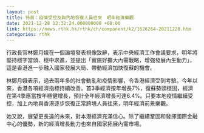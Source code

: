 ```yaml
---
layout: post
title: 特首：疫情受控及與內地恢復人員往來　明年經濟樂觀
date: 2021-12-28 12:32:24.000000000 +08:00
link: https://news.rthk.hk/rthk/ch/component/k2/1626264-20211228.htm
categories: rthk
---
```


行政長官林鄭月娥在一個論壇發表視像致辭，表示中央經濟工作會議要求，明年將堅持穩字當頭、穩中求進，並提出「實施好擴大內需戰略，增強發展內生動力」，這是香港進一步融入國家發展大局、帶動經濟加快復蘇的機會。

林鄭月娥表示，過去兩年多的社會動亂和疫情影響，令香港經濟受到考驗。今年以來，香港各項經濟指標持續改善。首3季經濟按年增長7%，復蘇勢頭穩固，經濟在第4季應當按年穩健增長，預計全年經濟增長可達6.4%。只要本地疫情繼續受控，加上內地與香港逐步恢復正常跨境人員往來，明年經濟前景樂觀。

她又說，展望更長遠的未來，對本港經濟充滿信心。除了繼續鞏固和發揮國際金融中心的優勢，新的經濟增長動力也來自國家拓展內需市場。
